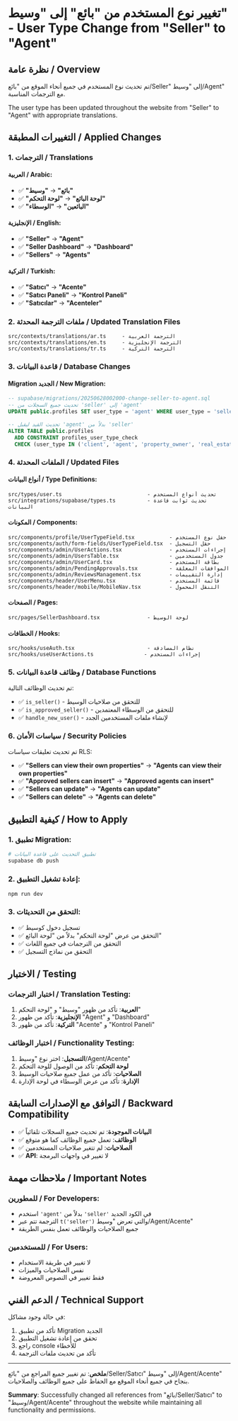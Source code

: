 # تغيير نوع المستخدم من "بائع" إلى "وسيط" - User Type Change from "Seller" to "Agent"

## نظرة عامة / Overview

تم تحديث نوع المستخدم في جميع أنحاء الموقع من "بائع/Seller" إلى "وسيط/Agent" مع الترجمات المناسبة.

The user type has been updated throughout the website from "Seller" to "Agent" with appropriate translations.

## التغييرات المطبقة / Applied Changes

### 1. الترجمات / Translations

#### العربية / Arabic:
- ✅ **"بائع"** → **"وسيط"**
- ✅ **"لوحة البائع"** → **"لوحة التحكم"**
- ✅ **"البائعين"** → **"الوسطاء"**

#### الإنجليزية / English:
- ✅ **"Seller"** → **"Agent"**
- ✅ **"Seller Dashboard"** → **"Dashboard"**
- ✅ **"Sellers"** → **"Agents"**

#### التركية / Turkish:
- ✅ **"Satıcı"** → **"Acente"**
- ✅ **"Satıcı Paneli"** → **"Kontrol Paneli"**
- ✅ **"Satıcılar"** → **"Acenteler"**

### 2. ملفات الترجمة المحدثة / Updated Translation Files

```
src/contexts/translations/ar.ts     - الترجمة العربية
src/contexts/translations/en.ts     - الترجمة الإنجليزية  
src/contexts/translations/tr.ts     - الترجمة التركية
```

### 3. قاعدة البيانات / Database Changes

#### Migration الجديد / New Migration:
```sql
-- supabase/migrations/20250628002000-change-seller-to-agent.sql
-- تحديث جميع السجلات من 'seller' إلى 'agent'
UPDATE public.profiles SET user_type = 'agent' WHERE user_type = 'seller';

-- تحديث القيد ليقبل 'agent' بدلاً من 'seller'
ALTER TABLE public.profiles
  ADD CONSTRAINT profiles_user_type_check
  CHECK (user_type IN ('client', 'agent', 'property_owner', 'real_estate_office', 'partner_and_site_owner'));
```

### 4. الملفات المحدثة / Updated Files

#### أنواع البيانات / Type Definitions:
```
src/types/user.ts                           - تحديث أنواع المستخدم
src/integrations/supabase/types.ts          - تحديث ثوابت قاعدة البيانات
```

#### المكونات / Components:
```
src/components/profile/UserTypeField.tsx           - حقل نوع المستخدم
src/components/auth/form-fields/UserTypeField.tsx  - حقل التسجيل
src/components/admin/UserActions.tsx               - إجراءات المستخدم
src/components/admin/UsersTable.tsx                - جدول المستخدمين
src/components/admin/UserCard.tsx                  - بطاقة المستخدم
src/components/admin/PendingApprovals.tsx          - الموافقات المعلقة
src/components/admin/ReviewsManagement.tsx         - إدارة التقييمات
src/components/header/UserMenu.tsx                 - قائمة المستخدم
src/components/header/mobile/MobileNav.tsx         - التنقل المحمول
```

#### الصفحات / Pages:
```
src/pages/SellerDashboard.tsx               - لوحة الوسيط
```

#### الخطافات / Hooks:
```
src/hooks/useAuth.tsx                       - نظام المصادقة
src/hooks/useUserActions.ts                - إجراءات المستخدم
```

### 5. وظائف قاعدة البيانات / Database Functions

تم تحديث الوظائف التالية:
- ✅ `is_seller()` - للتحقق من صلاحيات الوسيط
- ✅ `is_approved_seller()` - للتحقق من الوسطاء المعتمدين
- ✅ `handle_new_user()` - لإنشاء ملفات المستخدمين الجدد

### 6. سياسات الأمان / Security Policies

تم تحديث تعليقات سياسات RLS:
- ✅ **"Sellers can view their own properties"** → **"Agents can view their own properties"**
- ✅ **"Approved sellers can insert"** → **"Approved agents can insert"**
- ✅ **"Sellers can update"** → **"Agents can update"**
- ✅ **"Sellers can delete"** → **"Agents can delete"**

## كيفية التطبيق / How to Apply

### 1. تطبيق Migration:
```bash
# تطبيق التحديث على قاعدة البيانات
supabase db push
```

### 2. إعادة تشغيل التطبيق:
```bash
npm run dev
```

### 3. التحقق من التحديثات:
- ✅ تسجيل دخول كوسيط
- ✅ التحقق من عرض "لوحة التحكم" بدلاً من "لوحة البائع"
- ✅ التحقق من الترجمات في جميع اللغات
- ✅ التحقق من نماذج التسجيل

## الاختبار / Testing

### اختبار الترجمات / Translation Testing:
1. **العربية**: تأكد من ظهور "وسيط" و "لوحة التحكم"
2. **الإنجليزية**: تأكد من ظهور "Agent" و "Dashboard"
3. **التركية**: تأكد من ظهور "Acente" و "Kontrol Paneli"

### اختبار الوظائف / Functionality Testing:
1. **التسجيل**: اختر نوع "وسيط/Agent/Acente"
2. **لوحة التحكم**: تأكد من الوصول للوحة التحكم
3. **الصلاحيات**: تأكد من عمل جميع صلاحيات الوسيط
4. **الإدارة**: تأكد من عرض الوسطاء في لوحة الإدارة

## التوافق مع الإصدارات السابقة / Backward Compatibility

- ✅ **البيانات الموجودة**: تم تحديث جميع السجلات تلقائياً
- ✅ **الوظائف**: تعمل جميع الوظائف كما هو متوقع
- ✅ **الصلاحيات**: لم تتغير صلاحيات المستخدمين
- ✅ **API**: لا تغيير في واجهات البرمجة

## ملاحظات مهمة / Important Notes

### للمطورين / For Developers:
- استخدم `'agent'` بدلاً من `'seller'` في الكود الجديد
- الترجمة تتم عبر `t('seller')` والتي تعرض "وسيط/Agent/Acente"
- جميع الصلاحيات والوظائف تعمل بنفس الطريقة

### للمستخدمين / For Users:
- لا تغيير في طريقة الاستخدام
- نفس الصلاحيات والميزات
- فقط تغيير في النصوص المعروضة

## الدعم الفني / Technical Support

في حالة وجود مشاكل:
1. تأكد من تطبيق Migration الجديد
2. تحقق من إعادة تشغيل التطبيق
3. راجع console للأخطاء
4. تأكد من تحديث ملفات الترجمة

---

**ملخص**: تم تغيير جميع المراجع من "بائع/Seller/Satıcı" إلى "وسيط/Agent/Acente" بنجاح في جميع أنحاء الموقع مع الحفاظ على جميع الوظائف والصلاحيات.

**Summary**: Successfully changed all references from "بائع/Seller/Satıcı" to "وسيط/Agent/Acente" throughout the website while maintaining all functionality and permissions.

